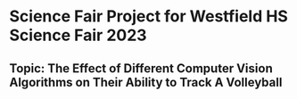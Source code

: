 # Science Fair Project for Westfield HS Science Fair 2023
## Topic: The Effect of Different Computer Vision Algorithms on Their Ability to Track A Volleyball
